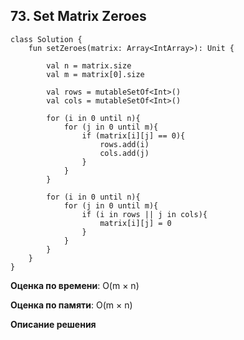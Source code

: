 ## 73. Set Matrix Zeroes


``` 
class Solution {
    fun setZeroes(matrix: Array<IntArray>): Unit {
        
        val n = matrix.size
        val m = matrix[0].size

        val rows = mutableSetOf<Int>()
        val cols = mutableSetOf<Int>()

        for (i in 0 until n){
            for (j in 0 until m){
                if (matrix[i][j] == 0){
                    rows.add(i)
                    cols.add(j)
                }
            }
        }

        for (i in 0 until n){
            for (j in 0 until m){
                if (i in rows || j in cols){
                    matrix[i][j] = 0
                }
            }
        }
    }
}

```

**Оценка по времени**: O(m × n)


**Оценка по памяти**: O(m × n)


**Описание решения**
```

```

